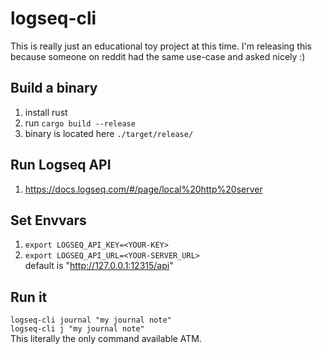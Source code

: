 # logseq-cli
This is really just an educational toy project at this time.
I'm releasing this because someone on reddit had the same use-case and asked nicely :)
## Build a binary
1. install rust
2. run `cargo build --release`
3. binary is located here  `./target/release/`

## Run Logseq API
1. https://docs.logseq.com/#/page/local%20http%20server

## Set Envvars
1. `export LOGSEQ_API_KEY=<YOUR-KEY>`
2. `export LOGSEQ_API_URL=<YOUR-SERVER_URL>`\
  default is "http://127.0.0.1:12315/api"

## Run it
  `logseq-cli journal "my journal note"`\
  `logseq-cli j "my journal note"`\
  This literally the only command available ATM.
